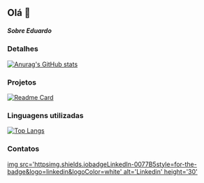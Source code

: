 ## Olá 👋

##### Sobre Eduardo

### Detalhes

[![Anurag's GitHub stats](httpsgithub-readme-stats.vercel.appapiusername=Eduardo-js-gifshow_icons=true&theme=dark)](httpsgithub.comanuraghazragithub-readme-stats)

### Projetos

[![Readme Card](httpsgithub-readme-stats.vercel.appapipinusername=Eduardo-js-gif&repo=variavel&theme=dark)](httpsgithub.comanuraghazragithub-readme-stats)

### Linguagens utilizadas

[![Top Langs](httpsgithub-readme-stats.vercel.appapitop-langsusername=Eduardo-js-gif&layout=compact)](httpsgithub.comanuraghazragithub-readme-stats)

### Contatos

[img src='httpsimg.shields.iobadgeLinkedIn-0077B5style=for-the-badge&logo=linkedin&logoColor=white' alt='Linkedin' height='30'](https://www.linkedin.com/in/eduardo-andrade-rom%C3%A3o/)
